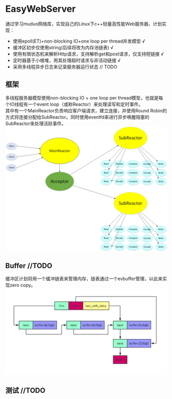 # EasyWebServer
通过学习muduo网络库，实现自己的Linux下c++轻量高性能Web服务器，计划实现：
* 使用epoll(ET)+non-blocking IO+one loop per thread并发模型 √
* 缓冲区初步仅使用string(后续将改为内存池链表) √
* 使用有限状态机来解析Http请求，支持解析get和post请求，仅支持短链接 √
* 定时器基于小根堆，用其处理超时请求与非活动链接 √
* 采用多线程异步日志来记录服务器运行状态 // TODO

## 框架
多线程服务器模型使用non-blocking IO + one loop per thread模型，也就是每个IO线程有一个event loop（或称Reactor）来处理读写和定时事件。  
其中有一个MainReactor负责响应客户端请求，建立连接，并使用Round Robin的方式将连接分配给SubReactor。同时使用eventfd来进行异步唤醒阻塞的SubReactor来处理活跃事件。
![并发模型](https://github.com/Yuz7/EasyWebServer/blob/master/pic/model.png)

## Buffer //TODO
缓冲区计划将用一个缓冲链表来管理内存，链表通过一个evbuffer管理，以此来实现zero copy。
![evbuffer](https://github.com/Yuz7/EasyWebServer/blob/master/pic/buffer.webp)

## 测试 //TODO

